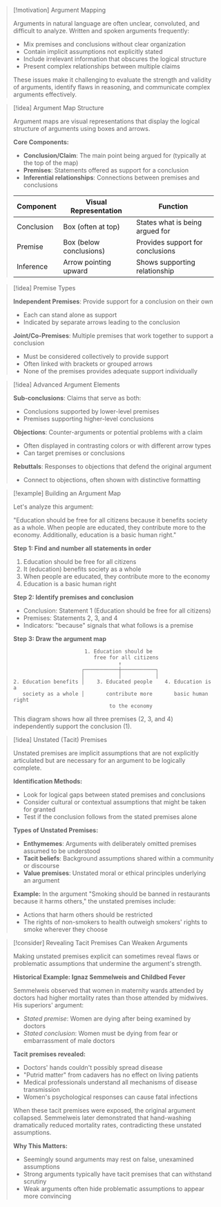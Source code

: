 > [!motivation] Argument Mapping
> 
> Arguments in natural language are often unclear, convoluted, and difficult to analyze. Written and spoken arguments frequently:
> 
> - Mix premises and conclusions without clear organization
> - Contain implicit assumptions not explicitly stated
> - Include irrelevant information that obscures the logical structure
> - Present complex relationships between multiple claims
> 
> These issues make it challenging to evaluate the strength and validity of arguments, identify flaws in reasoning, and communicate complex arguments effectively.

> [!idea] Argument Map Structure
> 
> Argument maps are visual representations that display the logical structure of arguments using boxes and arrows.
> 
> **Core Components:**
> 
> - **Conclusion/Claim**: The main point being argued for (typically at the top of the map)
> - **Premises**: Statements offered as support for a conclusion
> - **Inferential relationships**: Connections between premises and conclusions
> 
> |Component|Visual Representation|Function|
> |---|---|---|
> |Conclusion|Box (often at top)|States what is being argued for|
> |Premise|Box (below conclusions)|Provides support for conclusions|
> |Inference|Arrow pointing upward|Shows supporting relationship|

> [!idea] Premise Types
> 
> **Independent Premises**: Provide support for a conclusion on their own
> 
> - Each can stand alone as support
> - Indicated by separate arrows leading to the conclusion
> 
> **Joint/Co-Premises**: Multiple premises that work together to support a conclusion
> 
> - Must be considered collectively to provide support
> - Often linked with brackets or grouped arrows
> - None of the premises provides adequate support individually

> [!idea] Advanced Argument Elements
> 
> **Sub-conclusions**: Claims that serve as both:
> 
> - Conclusions supported by lower-level premises
> - Premises supporting higher-level conclusions
> 
> **Objections**: Counter-arguments or potential problems with a claim
> 
> - Often displayed in contrasting colors or with different arrow types
> - Can target premises or conclusions
> 
> **Rebuttals**: Responses to objections that defend the original argument
> 
> - Connect to objections, often shown with distinctive formatting
 
> [!example] Building an Argument Map
> 
> Let's analyze this argument:
> 
> "Education should be free for all citizens because it benefits society as a whole. When people are educated, they contribute more to the economy. Additionally, education is a basic human right."
> 
> **Step 1: Find and number all statements in order**
> 
> 1. Education should be free for all citizens
> 2. It (education) benefits society as a whole
> 3. When people are educated, they contribute more to the economy
> 4. Education is a basic human right
> 
> **Step 2: Identify premises and conclusion**
> 
> - Conclusion: Statement 1 (Education should be free for all citizens)
> - Premises: Statements 2, 3, and 4
> - Indicators: "because" signals that what follows is a premise
> 
> **Step 3: Draw the argument map**
> 
> ```
>                        1. Education should be
>                           free for all citizens
>                                   ↑
>                       ┌───────────┼───────────┐
>                       │           │           │
> 2. Education benefits │    3. Educated people    4. Education is a
>    society as a whole │       contribute more       basic human right
>                                to the economy
> ```
> 
> This diagram shows how all three premises (2, 3, and 4) independently support the conclusion (1).


> [!idea] Unstated (Tacit) Premises
> 
> Unstated premises are implicit assumptions that are not explicitly articulated but are necessary for an argument to be logically complete.
> 
> **Identification Methods:**
> 
> - Look for logical gaps between stated premises and conclusions
> - Consider cultural or contextual assumptions that might be taken for granted
> - Test if the conclusion follows from the stated premises alone
> 
> **Types of Unstated Premises:**
> 
> - **Enthymemes**: Arguments with deliberately omitted premises assumed to be understood
> - **Tacit beliefs**: Background assumptions shared within a community or discourse
> - **Value premises**: Unstated moral or ethical principles underlying an argument
> 
> **Example:** In the argument "Smoking should be banned in restaurants because it harms others," the unstated premises include:
> 
> - Actions that harm others should be restricted
> - The rights of non-smokers to health outweigh smokers' rights to smoke wherever they choose
> 

> [!consider] Revealing Tacit Premises Can Weaken Arguments
> 
> Making unstated premises explicit can sometimes reveal flaws or problematic assumptions that undermine the argument's strength.
> 
> **Historical Example: Ignaz Semmelweis and Childbed Fever**
> 
> Semmelweis observed that women in maternity wards attended by doctors had higher mortality rates than those attended by midwives. His superiors' argument:
> 
> - _Stated premise_: Women are dying after being examined by doctors
> - _Stated conclusion_: Women must be dying from fear or embarrassment of male doctors
> 
> **Tacit premises revealed:**
> 
> - Doctors' hands couldn't possibly spread disease
> - "Putrid matter" from cadavers has no effect on living patients
> - Medical professionals understand all mechanisms of disease transmission
> - Women's psychological responses can cause fatal infections
> 
> When these tacit premises were exposed, the original argument collapsed. Semmelweis later demonstrated that hand-washing dramatically reduced mortality rates, contradicting these unstated assumptions.
> 
> **Why This Matters:**
> 
> - Seemingly sound arguments may rest on false, unexamined assumptions
> - Strong arguments typically have tacit premises that can withstand scrutiny
> - Weak arguments often hide problematic assumptions to appear more convincing